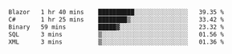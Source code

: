 <!--START_SECTION:waka-->

```txt
Blazor   1 hr 40 mins    ██████████░░░░░░░░░░░░░░░   39.35 %
C#       1 hr 25 mins    ████████▒░░░░░░░░░░░░░░░░   33.42 %
Binary   59 mins         █████▓░░░░░░░░░░░░░░░░░░░   23.32 %
SQL      3 mins          ▒░░░░░░░░░░░░░░░░░░░░░░░░   01.56 %
XML      3 mins          ▒░░░░░░░░░░░░░░░░░░░░░░░░   01.36 %
```

<!--END_SECTION:waka-->
